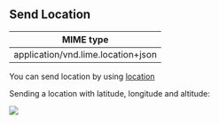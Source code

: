 ## Send Location


| MIME type                            |
|--------------------------------------|
| application/vnd.lime.location+json |

You can send location by using [location](http://boyce.local:4567/#location)

Sending a location with latitude, longitude and altitude:

<img src="https://uploaddeimagens.com.br/images/001/145/595/original/sendLocation.png?1508764990"></img>

